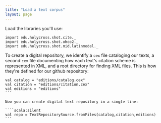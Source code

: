 ```yaml
---
title: "Load a text corpus"
layout: page
---
```



Load the libraries you'll use:

```scala:silent
import edu.holycross.shot.cite._
import edu.holycross.shot.ohco2._
import edu.holycross.shot.mid.latinmodel._
```


To create a digital repository, we identify a `cex` file cataloging our texts, a second `cex` file documenting how each text's citation scheme is represented in XML, and a root directory for finding XML files.  This is how they're defined for our github repository:


````scala:silent
val catalog = "editions/catalog.cex"
val citation = "editions/citation.cex"
val editions = "editions"
```

Now you can create digital text repository in a single line:

````scala:silent
val repo = TextRepositorySource.fromFiles(catalog,citation,editions)
```
